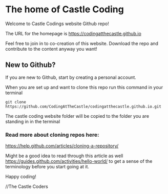 # The home of Castle Coding
Welcome to Castle Codings website Github repo!

The URL for the homepage is https://codingatthecastle.github.io

Feel free to join in to co-creation of this website. Download the repo and contribute to the content anyway you want!

## New to Github?
If you are new to Github, start by creating a personal account.

When you are set up and want to clone this repo run this command in your terminal

```git clone https://github.com/CodingAtTheCastle/codingatthecastle.github.io.git```

The castle coding website folder will be copied to the folder you are standing in in the terminal

### Read more about cloning repos here:
https://help.github.com/articles/cloning-a-repository/

Might be a good idea to read through this article as well https://guides.github.com/activities/hello-world/ to get a sense of the terminology before you start going at it.

Happy coding!

//The Castle Coders
